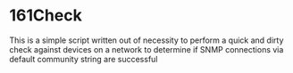 # 161Check
This is a simple script written out of necessity to perform a quick and dirty check against devices on a network to determine if SNMP connections via default community string are successful

